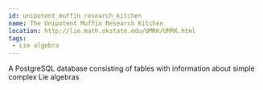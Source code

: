 ```yaml
---
id: unipotent_muffin_research_kitchen
name: The Unipotent Muffin Research Kitchen
location: http://lie.math.okstate.edu/UMRK/UMRK.html
tags:
 - Lie algebra
---
```


A PostgreSQL database consisting of tables with information about simple complex Lie algebras
